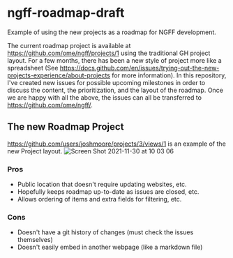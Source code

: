 # ngff-roadmap-draft
Example of using the new projects as a roadmap for NGFF development.

The current roadmap project is available at https://github.com/ome/ngff/projects/1 using the traditional GH project layout. For a few months, there has been a new style of project more like a spreadsheet (See https://docs.github.com/en/issues/trying-out-the-new-projects-experience/about-projects for more information). In this repository, I've created new issues for possible upcoming milestones in order to discuss the content, the prioritization, and the layout of the roadmap. Once we are happy with all the above, the issues can all be transferred to https://github.com/ome/ngff/.

## The new Roadmap Project

https://github.com/users/joshmoore/projects/3/views/1 is an example of the new Project layout.
![Screen Shot 2021-11-30 at 10 03 06](https://user-images.githubusercontent.com/88113/144017247-8a603f11-851d-438c-ab58-21cf8293ed6a.png)

### Pros
* Public location that doesn't require updating websites, etc.
* Hopefully keeps roadmap up-to-date as issues are closed, etc.
* Allows ordering of items and extra fields for filtering, etc.

### Cons
* Doesn't have a git history of changes (must check the issues themselves)
* Doesn't easily embed in another webpage (like a markdown file)
